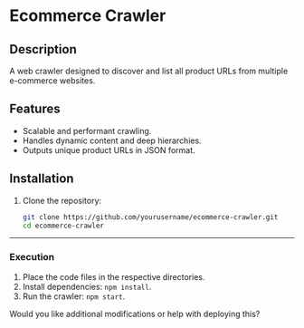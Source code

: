 # Ecommerce Crawler

## Description
A web crawler designed to discover and list all product URLs from multiple e-commerce websites.

## Features
- Scalable and performant crawling.
- Handles dynamic content and deep hierarchies.
- Outputs unique product URLs in JSON format.

## Installation
1. Clone the repository:
   ```bash
   git clone https://github.com/yourusername/ecommerce-crawler.git
   cd ecommerce-crawler


---

### **Execution**
1. Place the code files in the respective directories.
2. Install dependencies: `npm install`.
3. Run the crawler: `npm start`.

Would you like additional modifications or help with deploying this?
